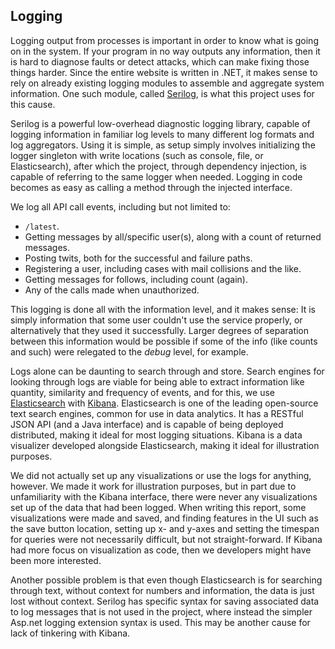 ## Logging

Logging output from processes is important in order to know what is going on in the system. If your program in no way outputs any information, then it is hard to diagnose faults or detect attacks, which can make fixing those things harder. 
Since the entire website is written in .NET, it makes sense to rely on already existing logging modules to assemble and aggregate system information. One such module, called [Serilog](https://github.com/serilog/serilog), is what this project uses for this cause. 

Serilog is a powerful low-overhead diagnostic logging library, capable of logging information in familiar log levels to many different log formats and log aggregators. Using it is simple, as setup simply involves initializing the logger singleton with write locations (such as console, file, or Elasticsearch), after which the project, through dependency injection, is capable of referring to the same logger when needed. Logging in code becomes as easy as calling a method through the injected interface. 

We log all API call events, including but not limited to:

- `/latest`.
- Getting messages by all/specific user(s), along with a count of returned messages.
- Posting twits, both for the successful and failure paths.
- Registering a user, including cases with mail collisions and the like.
- Getting messages for follows, including count (again).
- Any of the calls made when unauthorized.

This logging is done all with the information level, and it makes sense: It is simply information that some user couldn't use the service properly, or alternatively that they used it successfully. Larger degrees of separation between this information would be possible if some of the info (like counts and such) were relegated to the *debug* level, for example.

Logs alone can be daunting to search through and store. Search engines for looking through logs are viable for being able to extract information like quantity, similarity and frequency of events, and for this, we use [Elasticsearch](https://aws.amazon.com/elasticsearch-service/the-elk-stack/what-is-elasticsearch/) with [Kibana](https://www.elastic.co/kibana). Elasticsearch is one of the leading open-source text search engines, common for use in data analytics. It has a RESTful JSON API (and a Java interface) and is capable of being deployed distributed, making it ideal for most logging situations. Kibana is a data visualizer developed alongside Elasticsearch, making it ideal for illustration purposes.

We did not actually set up any visualizations or use the logs for anything, however. We made it work for illustration purposes, but in part due to unfamiliarity with the Kibana interface, there were never any visualizations set up of the data that had been logged. When writing this report, some visualizations were made and saved, and finding features in the UI such as the save button location, setting up x- and y-axes and setting the timespan for queries were not necessarily difficult, but not straight-forward. If Kibana had more focus on visualization as code, then we developers might have been more interested.

Another possible problem is that even though Elasticsearch is for searching through text, without context for numbers and information, the data is just lost without context. Serilog has specific syntax for saving associated data to log messages that is not used in the project, where instead the simpler Asp.net logging extension syntax is used. This may be another cause for lack of tinkering with Kibana. 
